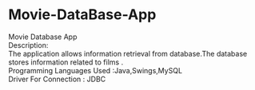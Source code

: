 # Movie-DataBase-App
Movie Database App\
Description:\
The application allows information retrieval from database.The database stores information related to films .\
Programming Languages  Used :Java,Swings,MySQL\
Driver For Connection : JDBC

